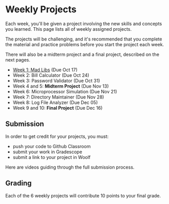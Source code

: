 # Weekly Projects

Each week, you'll be given a project involving the new skills and concepts you
learned. This page lists all of weekly assigned projects.

The projects will be challenging, and it's recommended that you complete the
material and practice problems before you start the project each week.

There will also be a midterm project and a final project, described on the next
pages.

- [Week 1: Mad Libs](./basics_and_datatypes/project.md) (Due Oct 17)
- Week 2: Bill Calculator (Due Oct 24)
- Week 3: Password Validator (Due Oct 31)
- Week 4 and 5: **Midterm Project** (Due Nov 13)
- Week 6: Microprocessor Simulation (Due Nov 21)
- Week 7: Directory Maintainer (Due Nov 28)
- Week 8: Log File Analyzer (Due Dec 05)
- Week 9 and 10: **Final Project** (Due Dec 16)

<!-- TODO: comment in as we release each week
- [Week 2: Bill Calculator](./conditionals/project.md) (Due Oct 24)
- [Week 3: Password Validator](./loops/project.md) (Due Oct 31)
- [Week 4 and 5: **Midterm Project**](./midterm-project.md) (Due Nov 13)
- [Week 6: Microprocessor Simulation](./organizing_code/project.md) (Due Nov 21)
- [Week 7: Directory Maintainer](./files/project.md) (Due Nov 28)
- [Week 8: Log File Analyzer](./data_structures/project.md) (Due Dec 05)
- [Week 9 and 10: **Final Project**](./final-project.md) (Due Dec 16)
-->

## Submission

In order to get credit for your projects, you must:

- push your code to Github Classroom
- submit your work in Gradescope
- submit a link to your project in Woolf

Here are videos guiding through the full submission process.

## Grading

Each of the 6 weekly projects will contribute 10 points to your final grade.
